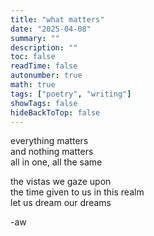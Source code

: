 ```yaml
---
title: "what matters"
date: "2025-04-08"
summary: ""
description: ""
toc: false
readTime: false
autonumber: true
math: true
tags: ["poetry", "writing"]
showTags: false
hideBackToTop: false
---
```


everything matters  
and nothing matters  
all in one, all the same  
  
the vistas we gaze upon  
the time given to us in this realm  
let us dream our dreams  

-aw